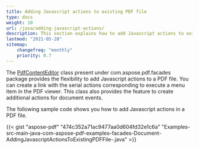 ```yaml
---
title: Adding Javascript actions to existing PDF file
type: docs
weight: 10
url: /java/adding-javascript-actions/
description: This section explains how to add Javascript actions to existing PDF file with Aspose.PDF Facades.
lastmod: "2021-05-28"
sitemap:
    changefreq: "monthly"
    priority: 0.7
---
```


The [PdfContentEditor](https://apireference.aspose.com/java/pdf/com.aspose.pdf.facades/PdfContentEditor) class present under com.aspose.pdf.facades package provides the flexibility to add Javascript actions to a PDF file. You can create a link with the serial actions corresponding to execute a menu item in the PDF viewer. This class also provides the feature to create additional actions for document events.

The following sample code shows you how to add Javascript actions in a PDF file.

{{< gist "aspose-pdf" "474c352a71ac9477aa0d604fd32e1c6a" "Examples-src-main-java-com-aspose-pdf-examples-facades-Document-AddingJavascriptActionsToExistingPDFFile-.java" >}}
